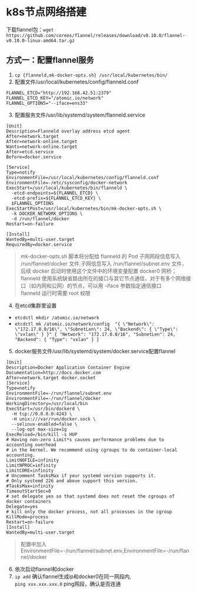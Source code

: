 # k8s节点网络搭建

下载flannel包：`wget https://github.com/coreos/flannel/releases/download/v0.10.0/flannel-v0.10.0-linux-amd64.tar.gz`<br>

方式一：配置flannel服务
------------------
1. `cp {flanneld,mk-docker-opts.sh} /usr/local/kubernetes/bin/`
2. 配置文件/usr/local/kubernetes/config/flanneld.conf
```
FLANNEL_ETCD="http://192.168.42.51:2379"
FLANNEL_ETCD_KEY="/atomic.io/network"
FLANNEL_OPTIONS="--iface=ens33"
```
3. 配置服务文件/usr/lib/systemd/system/flanneld.service
```
[Unit]
Description=Flanneld overlay address etcd agent
After=network.target
After=network-online.target
Wants=network-online.target
After=etcd.service
Before=docker.service

[Service]
Type=notify
EnvironmentFile=/usr/local/kubernetes/config/flanneld.conf
EnvironmentFile=-/etc/sysconfig/docker-network
ExecStart=/usr/local/kubernetes/bin/flanneld \
  -etcd-endpoints=${FLANNEL_ETCD} \
  -etcd-prefix=${FLANNEL_ETCD_KEY} \
  $FLANNEL_OPTIONS
ExecStartPost=/usr/local/kubernetes/bin/mk-docker-opts.sh \
  -k DOCKER_NETWORK_OPTIONS \
  -d /run/flannel/docker
Restart=on-failure

[Install]
WantedBy=multi-user.target
RequiredBy=docker.service
```
> mk-docker-opts.sh 脚本将分配给 flanneld 的 Pod 子网网段信息写入 /run/flannel/docker 文件,子网信息写入 /run/flannel/subnet.env 文件，后续 docker 启动时使用这个文件中的环境变量配置 docker0 网桥；<br>
> flanneld 使用系统缺省路由所在的接口与其它节点通信，对于有多个网络接口（如内网和公网）的节点，可以用 -iface 参数指定通信接口 <br>
> flanneld 运行时需要 root 权限

4. 在etcd集群里设置
* `etcdctl mkdir /atomic.io/network`
* `etcdctl mk /atomic.io/network/config  "{ \"Network\": \"172.17.0.0/16\", \"SubnetLen\": 24, \"Backend\": { \"Type\": \"vxlan\" } }" { "Network": "172.17.0.0/16", "SubnetLen": 24, "Backend": { "Type": "vxlan" } }`
5. docker服务文件/usr/lib/systemd/system/docker.service配置flannel
```
[Unit]
Description=Docker Application Container Engine
Documentation=http://docs.docker.com
After=network.target docker.socket
[Service]
Type=notify
EnvironmentFile=-/run/flannel/subnet.env
EnvironmentFile=-/run/flannel/docker
WorkingDirectory=/usr/local/bin
ExecStart=/usr/bin/dockerd \
  -H tcp://0.0.0.0:4243 \
  -H unix:///var/run/docker.sock \
  --selinux-enabled=false \
  --log-opt max-size=1g
ExecReload=/bin/kill -s HUP
# Having non-zero Limit*s causes performance problems due to accounting overhead
# in the kernel. We recommend using cgroups to do container-local accounting.
LimitNOFILE=infinity
LimitNPROC=infinity
LimitCORE=infinity
# Uncomment TasksMax if your systemd version supports it.
# Only systemd 226 and above support this version.
#TasksMax=infinity
TimeoutStartSec=0
# set delegate yes so that systemd does not reset the cgroups of docker containers
Delegate=yes
# kill only the docker process, not all processes in the cgroup
KillMode=process
Restart=on-failure
[Install]
WantedBy=multi-user.target
```
> 配置中加入 EnvironmentFile=-/run/flannel/subnet.env,EnvironmentFile=-/run/flannel/docker
6. 依次启动flannel和docker
7. `ip add` 确认flannel生成ip和docker0在同一网段内,<br>
  `ping xxx.xxx.xxx.0` ping网段，确认是否连通
